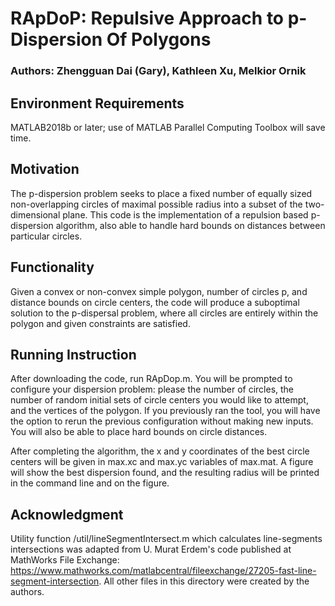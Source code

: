 # RApDoP: Repulsive Approach to p-Dispersion Of Polygons

### Authors: Zhengguan Dai (Gary), Kathleen Xu, Melkior Ornik

## Environment Requirements
MATLAB2018b or later; use of MATLAB Parallel Computing Toolbox will save time.

## Motivation
The p-dispersion problem seeks to place a fixed number of equally sized non-overlapping circles of maximal possible radius into a subset of the two-dimensional plane. This code is the implementation of a repulsion based p-dispersion algorithm, also able to handle hard bounds on distances between particular circles. 
## Functionality
Given a convex or non-convex simple polygon, number of circles p, and distance bounds on circle centers, the code will produce a suboptimal solution to the p-dispersal problem, where all circles are entirely within the polygon and given constraints are satisfied.
## Running Instruction
After downloading the code, run RApDop.m. You will be prompted to configure your dispersion problem: please the number of circles, the number of random initial sets of circle centers you would like to attempt, and the vertices of the polygon. If you previously ran the tool, you will have the option to rerun the previous configuration without making new inputs. You will also be able to place hard bounds on circle distances.

After completing the algorithm, the x and y coordinates of the best circle centers will be given in max.xc and max.yc variables of max.mat. A figure will show the best dispersion found, and the resulting radius will be printed in the command line and on the figure.

## Acknowledgment
Utility function /util/lineSegmentIntersect.m which calculates line-segments intersections was adapted from U. Murat Erdem's code published at MathWorks File Exchange: https://www.mathworks.com/matlabcentral/fileexchange/27205-fast-line-segment-intersection. All other files in this directory were created by the authors.
